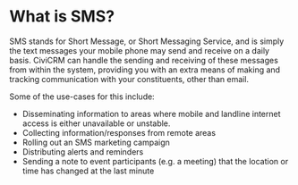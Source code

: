 What is SMS?
============

SMS stands for Short Message, or Short Messaging Service, and is simply
the text messages your mobile phone may send and receive on a daily
basis. CiviCRM can handle the sending and receiving of these messages
from within the system, providing you with an extra means of making and
tracking communication with your constituents, other than email.

Some of the use-cases for this include:

-   Disseminating information to areas where mobile and landline
    internet access is either unavailable or unstable.
-   Collecting information/responses from remote areas
-   Rolling out an SMS marketing campaign
-   Distributing alerts and reminders
-   Sending a note to event participants (e.g. a meeting) that the
    location or time has changed at the last minute


